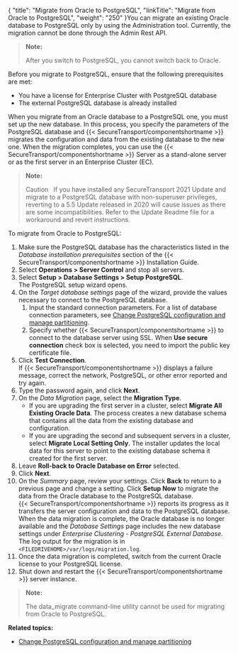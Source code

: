 {
    "title": "Migrate  from Oracle to PostgreSQL",
    "linkTitle": "Migrate from Oracle to PostgreSQL",
    "weight": "250"
}You can migrate an existing Oracle database to PostgreSQL only by using the Administration tool. Currently, the migration cannot be done through the Admin Rest API.

> **Note:**
>
> After you switch to PostgreSQL, you cannot switch back to Oracle.

Before you migrate to PostgreSQL, ensure that the following prerequisites are met:

-   You have a license for Enterprise Cluster with PostgreSQL database
-   The external PostgreSQL database is already installed

When you migrate from an Oracle database to a PostgreSQL one, you must set up the new database. In this process, you specify the parameters of the PostgreSQL database and {{< SecureTransport/componentshortname  >}} migrates the configuration and data from the existing database to the new one. When the migration completes, you can use the {{< SecureTransport/componentshortname  >}} Server as a stand-alone server or as the first server in an Enterprise Cluster (EC).

> **Note:**
>
> Caution  
> If you have installed any SecureTransport 2021 Update and migrate to a PostgreSQL database with non-superuser privileges, reverting to a 5.5 Update released in 2020 will cause issues as there are some incompatibilities. Refer to the Update Readme file for a workaround and revert instructions.

To migrate from Oracle to PostgreSQL:

1.  Make sure the PostgreSQL database has the characteristics listed in the *Database installation prerequisites* section of the {{< SecureTransport/componentshortname >}} Installation Guide.
2.  Select **Operations > Server Control** and stop all servers.
3.  Select **Setup > Database Settings > Setup PostgreSQL**.  
    The PostgreSQL setup wizard opens.
4.  On the *Target database settings* page of the wizard, provide the values necessary to connect to the PostgreSQL database.  
    1.  Input the standard connection parameters. For a list of database connection parameters, see [Change PostgreSQL configuration and manage partitioning](../manage_postgre_database).
    2.  Specify whether {{< SecureTransport/componentshortname >}} to connect to the database server using SSL. When **Use secure connection** check box is selected, you need to import the public key certificate file.
5.  Click **Test Connection**.  
    If {{< SecureTransport/componentshortname >}} displays a failure message, correct the network, PostgreSQL, or other error reported and try again.
6.  Type the password again, and click **Next**.
7.  On the *Data Migration* page, select the **Migration Type**.  
    -   If you are upgrading the first server in a cluster, select **Migrate All Existing Oracle Data**. The process creates a new database schema that contains all the data from the existing database and configuration.
    -   If you are upgrading the second and subsequent servers in a cluster, select **Migrate Local Setting Only**. The installer updates the local data for this server to point to the existing database schema it created for the first server.
8.  Leave **Roll-back to Oracle Database on Error** selected.
9.  Click **Next**.
10. On the *Summary* page, review your settings. Click **Back** to return to a previous page and change a setting. Click **Setup Now** to migrate the data from the Oracle database to the PostgreSQL database.  
    {{< SecureTransport/componentshortname >}} reports its progress as it transfers the server configuration and data to the PostgreSQL database.  
    When the data migration is complete, the Oracle database is no longer available and the *Database Settings* page includes the new database settings under *Enterprise Clustering - PostgreSQL External Database*.  
    The log output for the migration is in `<FILEDRIVEHOME>/var/logs/migration.log`.
11. Once the data migration is completed, switch from the current Oracle license to your PostgreSQL license.
12. Shut down and restart the {{< SecureTransport/componentshortname >}} server instance.

> **Note:**
>
> The data\_migrate command-line utility cannot be used for migrating from Oracle to PostgreSQL.

**Related topics:**

-   [Change PostgreSQL configuration and manage partitioning](../manage_postgre_database)
